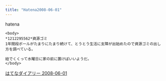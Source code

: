 ```yaml
---
title: "Hatena2008-06-01"
---
```


hatena

```
<body>
*1212295562*資源ゴミ
1年間段ボールがたまりにたまり続けて、とうとう生活に支障が出始めたので資源ゴミの出し方を調べている。

紐でくくって水曜日に家の前に置けばいいようだ。
</body>
```


[はてなダイアリー 2008-06-01](https://nishiohirokazu.hatenadiary.org/archive/2008/06/01)